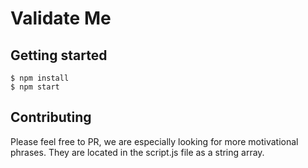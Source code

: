 # Validate Me

## Getting started

```
$ npm install
$ npm start
```

## Contributing

Please feel free to PR, we are especially looking for more motivational phrases. They are located in the script.js file as a string array.


